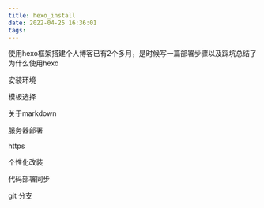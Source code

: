 ```yaml
---
title: hexo_install
date: 2022-04-25 16:36:01
tags:
---
```



使用hexo框架搭建个人博客已有2个多月，是时候写一篇部署步骤以及踩坑总结了
为什么使用hexo

安装环境

模板选择

关于markdown

服务器部署

https

个性化改装

代码部署同步

git 分支


